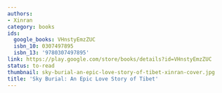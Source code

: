 ```yaml
---
authors:
- Xinran
category: books
ids:
  google_books: VHnstyEmzZUC
  isbn_10: 0307497895
  isbn_13: '9780307497895'
link: https://play.google.com/store/books/details?id=VHnstyEmzZUC
status: to-read
thumbnail: sky-burial-an-epic-love-story-of-tibet-xinran-cover.jpg
title: 'Sky Burial: An Epic Love Story of Tibet'
---
```


